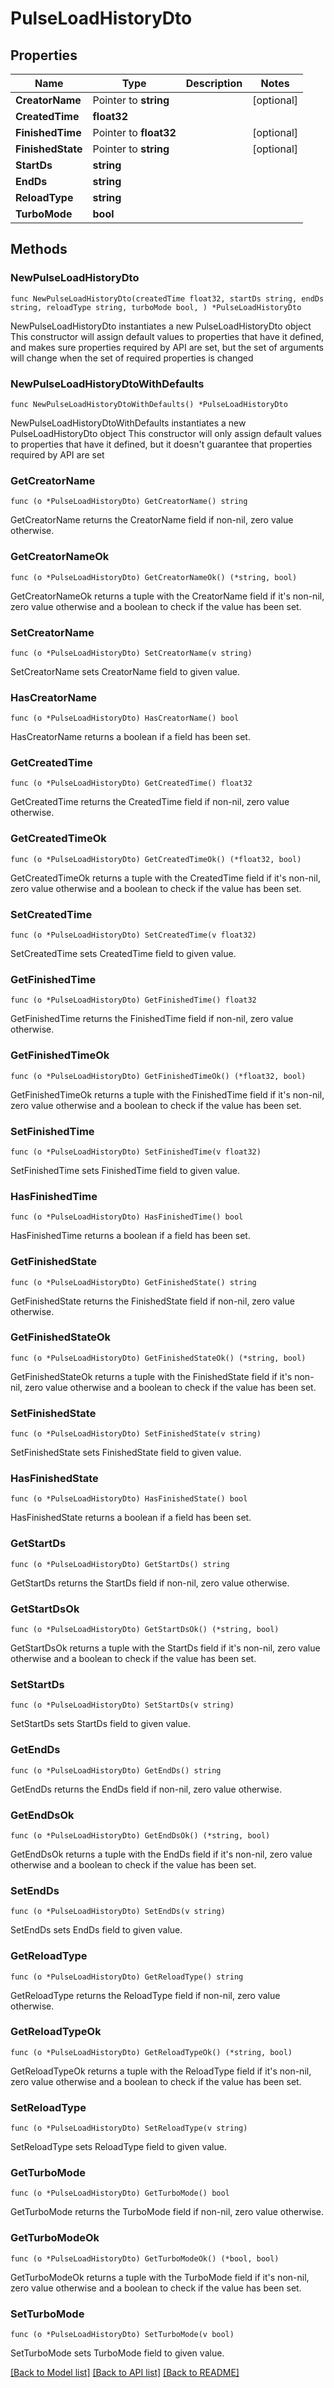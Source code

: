 # PulseLoadHistoryDto

## Properties

Name | Type | Description | Notes
------------ | ------------- | ------------- | -------------
**CreatorName** | Pointer to **string** |  | [optional] 
**CreatedTime** | **float32** |  | 
**FinishedTime** | Pointer to **float32** |  | [optional] 
**FinishedState** | Pointer to **string** |  | [optional] 
**StartDs** | **string** |  | 
**EndDs** | **string** |  | 
**ReloadType** | **string** |  | 
**TurboMode** | **bool** |  | 

## Methods

### NewPulseLoadHistoryDto

`func NewPulseLoadHistoryDto(createdTime float32, startDs string, endDs string, reloadType string, turboMode bool, ) *PulseLoadHistoryDto`

NewPulseLoadHistoryDto instantiates a new PulseLoadHistoryDto object
This constructor will assign default values to properties that have it defined,
and makes sure properties required by API are set, but the set of arguments
will change when the set of required properties is changed

### NewPulseLoadHistoryDtoWithDefaults

`func NewPulseLoadHistoryDtoWithDefaults() *PulseLoadHistoryDto`

NewPulseLoadHistoryDtoWithDefaults instantiates a new PulseLoadHistoryDto object
This constructor will only assign default values to properties that have it defined,
but it doesn't guarantee that properties required by API are set

### GetCreatorName

`func (o *PulseLoadHistoryDto) GetCreatorName() string`

GetCreatorName returns the CreatorName field if non-nil, zero value otherwise.

### GetCreatorNameOk

`func (o *PulseLoadHistoryDto) GetCreatorNameOk() (*string, bool)`

GetCreatorNameOk returns a tuple with the CreatorName field if it's non-nil, zero value otherwise
and a boolean to check if the value has been set.

### SetCreatorName

`func (o *PulseLoadHistoryDto) SetCreatorName(v string)`

SetCreatorName sets CreatorName field to given value.

### HasCreatorName

`func (o *PulseLoadHistoryDto) HasCreatorName() bool`

HasCreatorName returns a boolean if a field has been set.

### GetCreatedTime

`func (o *PulseLoadHistoryDto) GetCreatedTime() float32`

GetCreatedTime returns the CreatedTime field if non-nil, zero value otherwise.

### GetCreatedTimeOk

`func (o *PulseLoadHistoryDto) GetCreatedTimeOk() (*float32, bool)`

GetCreatedTimeOk returns a tuple with the CreatedTime field if it's non-nil, zero value otherwise
and a boolean to check if the value has been set.

### SetCreatedTime

`func (o *PulseLoadHistoryDto) SetCreatedTime(v float32)`

SetCreatedTime sets CreatedTime field to given value.


### GetFinishedTime

`func (o *PulseLoadHistoryDto) GetFinishedTime() float32`

GetFinishedTime returns the FinishedTime field if non-nil, zero value otherwise.

### GetFinishedTimeOk

`func (o *PulseLoadHistoryDto) GetFinishedTimeOk() (*float32, bool)`

GetFinishedTimeOk returns a tuple with the FinishedTime field if it's non-nil, zero value otherwise
and a boolean to check if the value has been set.

### SetFinishedTime

`func (o *PulseLoadHistoryDto) SetFinishedTime(v float32)`

SetFinishedTime sets FinishedTime field to given value.

### HasFinishedTime

`func (o *PulseLoadHistoryDto) HasFinishedTime() bool`

HasFinishedTime returns a boolean if a field has been set.

### GetFinishedState

`func (o *PulseLoadHistoryDto) GetFinishedState() string`

GetFinishedState returns the FinishedState field if non-nil, zero value otherwise.

### GetFinishedStateOk

`func (o *PulseLoadHistoryDto) GetFinishedStateOk() (*string, bool)`

GetFinishedStateOk returns a tuple with the FinishedState field if it's non-nil, zero value otherwise
and a boolean to check if the value has been set.

### SetFinishedState

`func (o *PulseLoadHistoryDto) SetFinishedState(v string)`

SetFinishedState sets FinishedState field to given value.

### HasFinishedState

`func (o *PulseLoadHistoryDto) HasFinishedState() bool`

HasFinishedState returns a boolean if a field has been set.

### GetStartDs

`func (o *PulseLoadHistoryDto) GetStartDs() string`

GetStartDs returns the StartDs field if non-nil, zero value otherwise.

### GetStartDsOk

`func (o *PulseLoadHistoryDto) GetStartDsOk() (*string, bool)`

GetStartDsOk returns a tuple with the StartDs field if it's non-nil, zero value otherwise
and a boolean to check if the value has been set.

### SetStartDs

`func (o *PulseLoadHistoryDto) SetStartDs(v string)`

SetStartDs sets StartDs field to given value.


### GetEndDs

`func (o *PulseLoadHistoryDto) GetEndDs() string`

GetEndDs returns the EndDs field if non-nil, zero value otherwise.

### GetEndDsOk

`func (o *PulseLoadHistoryDto) GetEndDsOk() (*string, bool)`

GetEndDsOk returns a tuple with the EndDs field if it's non-nil, zero value otherwise
and a boolean to check if the value has been set.

### SetEndDs

`func (o *PulseLoadHistoryDto) SetEndDs(v string)`

SetEndDs sets EndDs field to given value.


### GetReloadType

`func (o *PulseLoadHistoryDto) GetReloadType() string`

GetReloadType returns the ReloadType field if non-nil, zero value otherwise.

### GetReloadTypeOk

`func (o *PulseLoadHistoryDto) GetReloadTypeOk() (*string, bool)`

GetReloadTypeOk returns a tuple with the ReloadType field if it's non-nil, zero value otherwise
and a boolean to check if the value has been set.

### SetReloadType

`func (o *PulseLoadHistoryDto) SetReloadType(v string)`

SetReloadType sets ReloadType field to given value.


### GetTurboMode

`func (o *PulseLoadHistoryDto) GetTurboMode() bool`

GetTurboMode returns the TurboMode field if non-nil, zero value otherwise.

### GetTurboModeOk

`func (o *PulseLoadHistoryDto) GetTurboModeOk() (*bool, bool)`

GetTurboModeOk returns a tuple with the TurboMode field if it's non-nil, zero value otherwise
and a boolean to check if the value has been set.

### SetTurboMode

`func (o *PulseLoadHistoryDto) SetTurboMode(v bool)`

SetTurboMode sets TurboMode field to given value.



[[Back to Model list]](../README.md#documentation-for-models) [[Back to API list]](../README.md#documentation-for-api-endpoints) [[Back to README]](../README.md)


